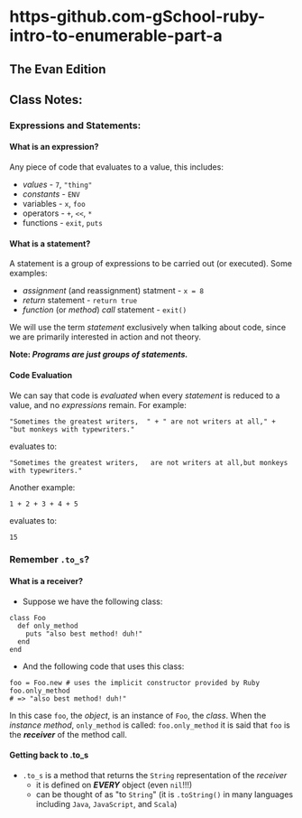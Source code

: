 https-github.com-gSchool-ruby-intro-to-enumerable-part-a
==================================================================
## The Evan Edition
## Class Notes:

### Expressions and Statements:

#### What is an expression?

Any piece of code that evaluates to a value, this includes:

- *values* - `7`, `"thing"`
- *constants* - `ENV`
- variables - `x`, `foo`
- operators - `+`, `<<`, `*`
- functions - `exit`, `puts`

#### What is a statement?

A statement is a group of expressions to be carried out (or executed). Some examples:

- *assignment* (and reassignment) statment - `x = 8`
- *return* statement - `return true`
- *function* (or *method*) *call* statement - `exit()`

We will use the term *statement* exclusively when talking about code, since we are primarily interested in action and not theory.

**Note: _Programs are just groups of statements._**

#### Code Evaluation

We can say that code is *evaluated* when every *statement* is reduced to a value, and no *expressions* remain. For example:

```
"Sometimes the greatest writers,  " + " are not writers at all," + "but monkeys with typewriters."
```

evaluates to:

```
"Sometimes the greatest writers,   are not writers at all,but monkeys with typewriters."
```

Another example:

```
1 + 2 + 3 + 4 + 5
```

evaluates to:

```
15
```

### Remember `.to_s`?

#### What is a receiver?
-	Suppose we have the following class:

```
class Foo
  def only_method
    puts "also best method! duh!"
  end
end
```
-	And the following code that uses this class:

```
foo = Foo.new # uses the implicit constructor provided by Ruby
foo.only_method
# => "also best method! duh!"
```

In this case `foo`, the *object*, is an instance of `Foo`, the *class*. When the *instance method*, `only_method` is called: `foo.only_method` it is said that `foo` is the **_receiver_** of the method call.

#### Getting back to .to_s

- `.to_s` is a method that returns the `String` representation of the *receiver*
	- it is defined on **_EVERY_** object (even `nil`!!!)
	- can be thought of as "to `String`" (it is `.toString()` in many languages including `Java`, `JavaScript`, and `Scala`)
